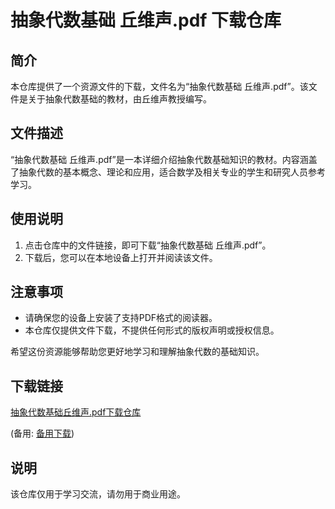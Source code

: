 # 抽象代数基础 丘维声.pdf 下载仓库

## 简介

本仓库提供了一个资源文件的下载，文件名为“抽象代数基础 丘维声.pdf”。该文件是关于抽象代数基础的教材，由丘维声教授编写。

## 文件描述

“抽象代数基础 丘维声.pdf”是一本详细介绍抽象代数基础知识的教材。内容涵盖了抽象代数的基本概念、理论和应用，适合数学及相关专业的学生和研究人员参考学习。

## 使用说明

1. 点击仓库中的文件链接，即可下载“抽象代数基础 丘维声.pdf”。
2. 下载后，您可以在本地设备上打开并阅读该文件。

## 注意事项

- 请确保您的设备上安装了支持PDF格式的阅读器。
- 本仓库仅提供文件下载，不提供任何形式的版权声明或授权信息。

希望这份资源能够帮助您更好地学习和理解抽象代数的基础知识。

## 下载链接
[抽象代数基础丘维声.pdf下载仓库](https://pan.quark.cn/s/268d5bf2556b) 

(备用: [备用下载](https://pan.baidu.com/s/1Zkeg8eyhn_uqoE2Rf8q0mQ?pwd=1234))

## 说明

该仓库仅用于学习交流，请勿用于商业用途。
